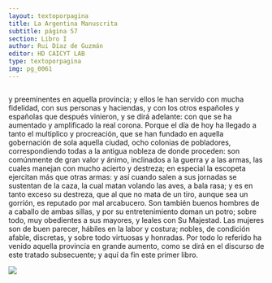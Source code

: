 ```yaml
---
layout: textoporpagina
title: La Argentina Manuscrita
subtitle: página 57
section: Libro I
author: Rui Díaz de Guzmán
editor: HD CAICYT LAB
type: textoporpagina
img: pg_0061
---
```


<div class="row">
    <div class="column">
<p>y preeminentes en aquella provincia; y ellos le han servido con mucha fidelidad, con sus personas y haciendas, y con los otros españoles y españolas que después vinieron, y se dirá adelante: con que se ha aumentado y amplificado la real corona. Porque el día de hoy ha llegado a tanto el multiplico y procreación, que se han fundado en aquella gobernación de sola aquella ciudad, ocho colonias de pobladores, correspondiendo todas a la antigua nobleza de donde proceden: son comúnmente de gran valor y ánimo, inclinados a la guerra y a las armas, las cuales manejan con mucho acierto y destreza; en especial la escopeta ejercitan más que otras armas: y así cuando salen a sus jornadas se sustentan de la caza, la cual matan volando las aves, a bala rasa; y es en tanto exceso su destreza, que al que no mata de un tiro, aunque sea un gorrión, es reputado por mal arcabucero. Son también buenos hombres de a caballo de ambas sillas, y por su entretenimiento doman un potro; sobre todo, muy obedientes a sus mayores, y leales con Su Majestad. Las mujeres son de buen parecer, hábiles en la labor y costura; nobles, de condición afable, discretas, y sobre todo virtuosas y honradas. Por todo lo referido ha venido aquella provincia en grande aumento, como se dirá en el discurso de este tratado subsecuente; y aquí da fin este primer libro.</p>


<div class="column">
<a href="{{site.baseurl}}/assets/img/argentina_manuscrita/{{page.img}}.jpg"><img src="{{site.baseurl}}/assets/img/argentina_manuscrita/{{page.img}}.jpg"></a>
</div>
</div>